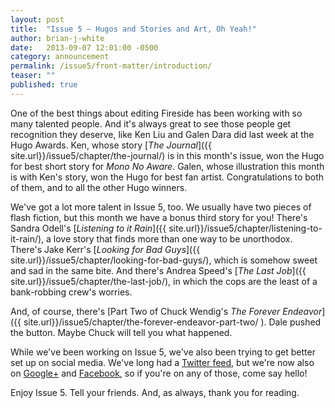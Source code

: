 ```yaml
---
layout: post
title:  "Issue 5 — Hugos and Stories and Art, Oh Yeah!"
author: brian-j-white
date:   2013-09-07 12:01:00 -0500
category: announcement
permalink: /issue5/front-matter/introduction/
teaser: ""
published: true
---
```


One of the best things about editing Fireside has been working with so many talented people. And it's always great to see those people get recognition they deserve, like Ken Liu and Galen Dara did last week at the Hugo Awards. Ken, whose story [_The Journal_]({{ site.url}}/issue5/chapter/the-journal/) is in this month's issue, won the Hugo for best short story for _Mono No Aware_. Galen, whose illustration this month is with Ken's story, won the Hugo for best fan artist. Congratulations to both of them, and to all the other Hugo winners.

We've got a lot more talent in Issue 5, too. We usually have two pieces of flash fiction, but this month we have a bonus third story for you! There's Sandra Odell's [_Listening to it Rain_]({{ site.url}}/issue5/chapter/listening-to-it-rain/), a love story that finds more than one way to be unorthodox. There's Jake Kerr's [_Looking for Bad Guys_]({{ site.url}}/issue5/chapter/looking-for-bad-guys/), which is somehow sweet and sad in the same bite. And there's Andrea Speed's [_The Last Job_]({{ site.url}}/issue5/chapter/the-last-job/), in which the cops are the least of a bank-robbing crew's worries.

And, of course, there's [Part Two of Chuck Wendig's _The Forever Endeavor_]({{ site.url}}/issue5/chapter/the-forever-endeavor-part-two/ ). Dale pushed the button. Maybe Chuck will tell you what happened.

While we've been working on Issue 5, we've also been trying to get better set up on social media. We've long had a [Twitter feed](https://twitter.com/firesidefiction), but we're now also on [Google+](https://plus.google.com/u/0/115383669414125397073/posts) and [Facebook](https://www.facebook.com/FiresideFiction), so if you're on any of those, come say hello!

Enjoy Issue 5. Tell your friends. And, as always, thank you for reading.
